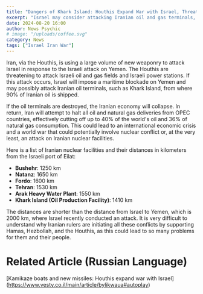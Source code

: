 ```yaml
---
title: "Dangers of Khark Island: Houthis Expand War with Israel, Threatening Israeli Oil and Gas Fields and Power Stations"
excerpt: "Israel may consider attacking Iranian oil and gas terminals, which could lead to multiple conflicts."
date: 2024-08-20 16:00
author: News Psychic
# image: "/uploads/coffee.svg"
category: News
tags: ["Israel Iran War"]
---
```


Iran, via the Houthis, is using a large volume of new weaponry to attack Israel in response to the Israeli attack on Yemen. The Houthis are threatening to attack Israeli oil and gas fields and Israeli power stations. If this attack occurs, Israel will impose a maritime blockade on Yemen and may possibly attack Iranian oil terminals, such as Khark Island, from where 90% of Iranian oil is shipped.

If the oil terminals are destroyed, the Iranian economy will collapse. In return, Iran will attempt to halt all oil and natural gas deliveries from OPEC countries, effectively cutting off up to 40% of the world's oil and 36% of natural gas consumption. This could lead to an international economic crisis and a world war that could potentially involve nuclear conflict or, at the very least, an attack on Iranian nuclear facilities.

Here is a list of Iranian nuclear facilities and their distances in kilometers from the Israeli port of Eilat:

- **Bushehr**: 1250 km
- **Natanz**: 1650 km
- **Fordo**: 1600 km
- **Tehran**: 1530 km
- **Arak Heavy Water Plant**: 1550 km
- **Khark Island (Oil Production Facility)**: 1410 km

The distances are shorter than the distance from Israel to Yemen, which is 2000 km, where Israel recently conducted an attack. It is very difficult to understand why Iranian rulers are initiating all these conflicts by supporting Hamas, Hezbollah, and the Houthis, as this could lead to so many problems for them and their people.

# Related Article (Russian Language)

[Kamikaze boats and new missiles: Houthis expand war with Israel]
(https://www.vesty.co.il/main/article/bylikwaua#autoplay)
